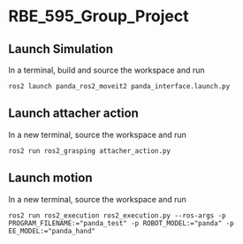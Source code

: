 # RBE_595_Group_Project

## Launch Simulation
In a terminal, build and source the workspace and run
```
ros2 launch panda_ros2_moveit2 panda_interface.launch.py
```

## Launch attacher action
In a new terminal, source the workspace and run
```
ros2 run ros2_grasping attacher_action.py
```

## Launch motion
In a new terminal, source the workspace and run
```
ros2 run ros2_execution ros2_execution.py --ros-args -p PROGRAM_FILENAME:="panda_test" -p ROBOT_MODEL:="panda" -p EE_MODEL:="panda_hand"
```
